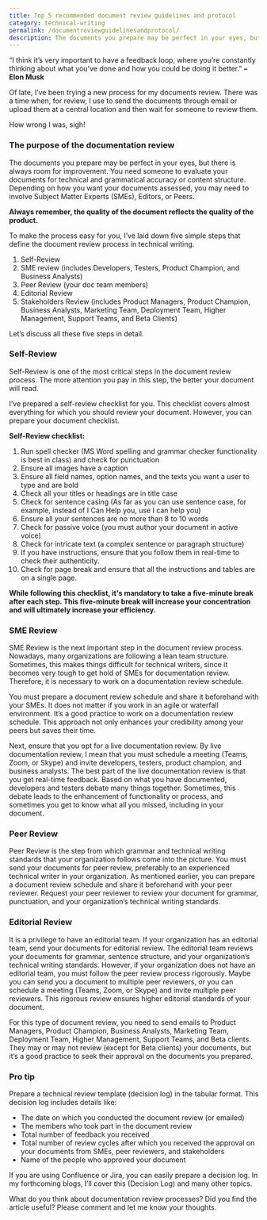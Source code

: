 ```yaml
---
title: Top 5 recommended document review guidelines and protocol
category: technical-writing
permalink: /documentreviewguidelinesandprotocol/
description: The documents you prepare may be perfect in your eyes, but there is always room for improvement. You need someone to evaluate your documents for technical and grammatical accuracy or content structure. Depending on how you want your documents assessed, you may need to involve Subject Matter Experts (SMEs), Editors, or Peers. Always remember, the quality of the document reflects the quality of the product.
---
```


“I think it’s very important to have a feedback loop, where you’re constantly thinking about what you’ve done and how you could be doing it better.”
**– Elon Musk**

Of late, I’ve been trying a new process for my documents review. There was a time when, for review, I use to send the documents through email or upload them at a central location and then wait for someone to review them.

How wrong I was, sigh!

### The purpose of the documentation review

The documents you prepare may be perfect in your eyes, but there is always room for improvement. You need someone to evaluate your documents for technical and grammatical accuracy or content structure. Depending on how you want your documents assessed, you may need to involve Subject Matter Experts (SMEs), Editors, or Peers.

**Always remember, the quality of the document reflects the quality of the product.**

To make the process easy for you, I’ve laid down five simple steps that define the document review process in technical writing.

 1. Self-Review 
 2. SME review (includes Developers, Testers, Product Champion, and Business Analysts) 
 3. Peer Review (your doc team members)
 4. Editorial Review
 5. Stakeholders Review (includes Product Managers,
    Product Champion, Business Analysts, Marketing Team, Deployment
    Team, Higher Management, Support Teams, and Beta Clients)

Let’s discuss all these five steps in detail.
### Self-Review

Self-Review is one of the most critical steps in the document review process. The more attention you pay in this step, the better your document will read.

I’ve prepared a self-review checklist for you. This checklist covers almost everything for which you should review your document. However, you can prepare your document checklist.

**Self-Review checklist:**

 1. Run spell checker (MS Word spelling and grammar checker functionality is best in class) and check for punctuation
 2. Ensure all images have a caption
 3. Ensure all field names, option names, and the texts you want a user to type and are bold 
 4. Check all your titles or headings are in title case 
 5. Check for sentence casing (As far as you can use sentence case, for example, instead of I Can Help you, use I can help you)
 6. Ensure all your sentences are no more than 8 to 10 words
 7. Check for passive voice (you must author your document in active voice) 
 8. Check for intricate text (a complex sentence or paragraph structure) 
 9. If you have instructions, ensure that you follow them in real-time to check their authenticity.  
 10. Check for page break and ensure that all the instructions and tables are on a single page.

**While following this checklist, it's mandatory to take a five-minute break after each step. This five-minute break will increase your concentration and will ultimately increase your efficiency.**

### SME Review

SME Review is the next important step in the document review process. Nowadays, many organizations are following a lean team structure. Sometimes, this makes things difficult for technical writers, since it becomes very tough to get hold of SMEs for documentation review. Therefore, it is necessary to work on a documentation review schedule.

You must prepare a document review schedule and share it beforehand with your SMEs. It does not matter if you work in an agile or waterfall environment. It’s a good practice to work on a documentation review schedule. This approach not only enhances your credibility among your peers but saves their time.

Next, ensure that you opt for a live documentation review. By live documentation review, I mean that you must schedule a meeting (Teams, Zoom, or Skype) and invite developers, testers, product champion, and business analysts. The best part of the live documentation review is that you get real-time feedback. Based on what you have documented, developers and testers debate many things together. Sometimes, this debate leads to the enhancement of functionality or process, and sometimes you get to know what all you missed, including in your document.

### Peer Review

Peer Review is the step from which grammar and technical writing standards that your organization follows come into the picture. You must send your documents for peer review, preferably to an experienced technical writer in your organization. As mentioned earlier, you can prepare a document review schedule and share it beforehand with your peer reviewer. Request your peer reviewer to review your document for grammar, punctuation, and your organization’s technical writing standards.

### Editorial Review

It is a privilege to have an editorial team. If your organization has an editorial team, send your documents for editorial review. The editorial team reviews your documents for grammar, sentence structure, and your organization’s technical writing standards. However, if your organization does not have an editorial team, you must follow the peer review process rigorously. Maybe you can send you a document to multiple peer reviewers, or you can schedule a meeting (Teams, Zoom, or Skype) and invite multiple peer reviewers. This rigorous review ensures higher editorial standards of your document.

For this type of document review, you need to send emails to Product Managers, Product Champion, Business Analysts, Marketing Team, Deployment Team, Higher Management, Support Teams, and Beta clients. They may or may not review (except for Beta clients) your documents, but it’s a good practice to seek their approval on the documents you prepared.

  

### Pro tip

Prepare a technical review template (decision log) in the tabular format. This decision log includes details like:

-   The date on which you conducted the document review (or emailed)
-   The members who took part in the document review
-   Total number of feedback you received
-   Total number of review cycles after which you received the approval on your documents from SMEs, peer reviewers, and stakeholders
-   Name of the people who approved your document

If you are using Confluence or Jira, you can easily prepare a decision log. In my forthcoming blogs, I’ll cover this (Decision Log) and many other topics.

What do you think about documentation review processes? Did you find the article useful? Please comment and let me know your thoughts.
